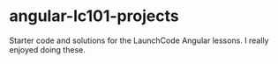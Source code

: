 # angular-lc101-projects
Starter code and solutions for the LaunchCode Angular lessons.
I really enjoyed doing these. 
